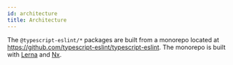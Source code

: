 ```yaml
---
id: architecture
title: Architecture
---
```


The `@typescript-eslint/*` packages are built from a monorepo located at https://github.com/typescript-eslint/typescript-eslint.
The monorepo is built with [Lerna](https://lerna.js.org) and [Nx](https://nx.dev).
